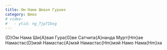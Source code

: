 ```yaml
---
title: Ом Нама Шивая Гураве
category: Шива
# video:
#   - ytid: ng_Tjp7Ibxg
---
```

{D}Ом Нама Ши{A}вая Гура{G}ве Сатчита{A}нанда Мурт{Hm}ае  
Намастас{D}мэй Намастас{A}мэй Намастас{Hm}мэй Намо Нама{Hm}ха